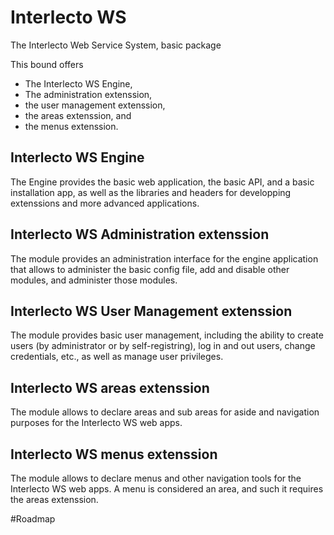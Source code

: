 # Interlecto WS
The Interlecto Web Service System, basic package

This bound offers
 * The Interlecto WS Engine,
 * The administration extenssion,
 * the user management extenssion,
 * the areas extenssion, and
 * the menus extenssion.

## Interlecto WS Engine
The Engine provides the basic web application, the basic API, and 
a basic installation app, as well as the libraries and headers for
developping extenssions and more advanced applications.

## Interlecto WS Administration extenssion
The module provides an administration interface for the engine
application that allows to administer the basic config file, add and
disable other modules, and administer those modules.

## Interlecto WS User Management extenssion
The module provides basic user management, including the ability to
create users (by administrator or by self-registring), log in and out
users, change credentials, etc., as well as manage user privileges.

## Interlecto WS areas extenssion
The module allows to declare areas and sub areas for aside and
navigation purposes for the Interlecto WS web apps.

## Interlecto WS menus extenssion
The module allows to declare menus and other navigation tools for
the Interlecto WS web apps. A menu is considered an area, and such
it requires the areas extenssion.

#Roadmap
